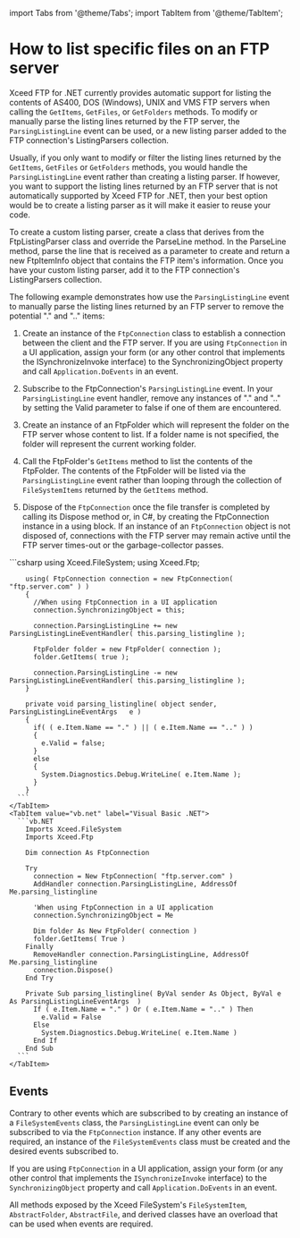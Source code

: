 import Tabs from '@theme/Tabs';
import TabItem from '@theme/TabItem';

# How to list specific files on an FTP server

Xceed FTP for .NET currently provides automatic support for listing the contents of AS400, DOS (Windows), UNIX and VMS FTP servers when calling the `GetItems`, `GetFiles`, or `GetFolders` methods. To modify or manually parse the listing lines returned by the FTP server, the `ParsingListingLine` event can be used, or a new listing parser added to the FTP connection's ListingParsers collection. 

Usually, if you only want to modify or filter the listing lines returned by the `GetItems`, `GetFiles` or `GetFolders` methods, you would handle the `ParsingListingLine` event rather than creating a listing parser. If however, you want to support the listing lines returned by an FTP server that is not automatically supported by Xceed FTP for .NET, then your best option would be to create a listing parser as it will make it easier to reuse your code. 

To create a custom listing parser, create a class that derives from the FtpListingParser class and override the ParseLine method. In the ParseLine method, parse the line that is received as a parameter to create and return a new FtpItemInfo object that contains the FTP item's information. Once you have your custom listing parser, add it to the FTP connection's ListingParsers collection. 

The following example demonstrates how use the `ParsingListingLine` event to manually parse the listing lines returned by an FTP server to remove the potential   "." and ".." items:

1. Create an instance of the `FtpConnection` class to establish a connection between the client and the FTP server. If you are using `FtpConnection` in a UI application, assign your form (or any other control that implements the ISynchronizeInvoke interface) to the SynchronizingObject property and call `Application.DoEvents` in an event.

2. Subscribe to the FtpConnection's `ParsingListingLine` event. In your `ParsingListingLine` event handler, remove any instances of "." and ".." by setting the Valid parameter to false if one of them are encountered. 

3. Create an instance of an FtpFolder which will represent the folder on the FTP server whose content to list. If a folder name is not specified, the folder will represent the current working folder.     

4. Call the FtpFolder's `GetItems` method to list the contents of the FtpFolder. The contents of the FtpFolder will be listed via the `ParsingListingLine` event rather than looping through the collection of `FileSystemItems` returned by the `GetItems` method. 

5. Dispose of the `FtpConnection` once the file transfer is completed by calling its Dispose method or, in C#, by creating the FtpConnection instance in a using block. If an instance of an `FtpConnection` object is not disposed of, connections with the FTP server may remain active until the FTP server times-out or the garbage-collector passes.

<Tabs>
    <TabItem value="csharp" label="C#" default>
      ```csharp
        using Xceed.FileSystem;
        using Xceed.Ftp;
        
        using( FtpConnection connection = new FtpConnection( "ftp.server.com" ) )
        {
          //When using FtpConnection in a UI application
          connection.SynchronizingObject = this;

          connection.ParsingListingLine += new ParsingListingLineEventHandler( this.parsing_listingline );
        
          FtpFolder folder = new FtpFolder( connection );
          folder.GetItems( true );       
        
          connection.ParsingListingLine -= new ParsingListingLineEventHandler( this.parsing_listingline );
        }  
        
        private void parsing_listingline( object sender, ParsingListingLineEventArgs   e )
        {
          if( ( e.Item.Name == "." ) || ( e.Item.Name == ".." ) )
          {
            e.Valid = false;
          }
          else
          {
            System.Diagnostics.Debug.WriteLine( e.Item.Name );        
          }  
        }
      ```
    </TabItem>
    <TabItem value="vb.net" label="Visual Basic .NET">
      ```vb.NET
        Imports Xceed.FileSystem
        Imports Xceed.Ftp

        Dim connection As FtpConnection

        Try
          connection = New FtpConnection( "ftp.server.com" )
          AddHandler connection.ParsingListingLine, AddressOf Me.parsing_listingline 

          'When using FtpConnection in a UI application
          connection.SynchronizingObject = Me

          Dim folder As New FtpFolder( connection )
          folder.GetItems( True )
        Finally
          RemoveHandler connection.ParsingListingLine, AddressOf Me.parsing_listingline
          connection.Dispose()
        End Try

        Private Sub parsing_listingline( ByVal sender As Object, ByVal e As ParsingListingLineEventArgs  )
          If ( e.Item.Name = "." ) Or ( e.Item.Name = ".." ) Then
            e.Valid = False
          Else
            System.Diagnostics.Debug.WriteLine( e.Item.Name )      
          End If  
        End Sub
      ```
    </TabItem>
</Tabs>

## Events
Contrary to other events which are subscribed to by creating an instance of a `FileSystemEvents` class, the `ParsingListingLine` event can only be subscribed to via the `FtpConnection` instance. If any other events are required, an instance of the `FileSystemEvents` class must be created and the desired events subscribed to. 

If you are using `FtpConnection` in a UI application, assign your form (or any other control that implements the `ISynchronizeInvoke` interface) to the `SynchronizingObject` property and call `Application.DoEvents` in an event.

All methods exposed by the Xceed FileSystem's `FileSystemItem`, `AbstractFolder`, `AbstractFile`, and derived classes have an overload that can be used when events are required.